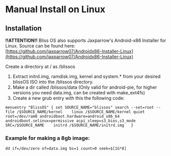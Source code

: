 # Manual Install on Linux

## Installation

**!!ATTENTION!!** Bliss OS also supports Jaxparrow's Android-x86 Installer for Linux. Source can be found here: [https://github.com/jaxparrow07/Androidx86-Installer-Linux](https://github.com/jaxparrow07/Androidx86-Installer-Linux) 

Create a directory at / as /blissos

1. Extract initrd.img, ramdisk.img, kernel and system.\* from your desired blissOS ISO into the /blissos directory.
2. Make a dir called /blissos/data \(Only valid for android-pie, for higher versions you need data.img, can be created with make\_ext4fs\)
3. Create a new grub entry with this the following code: 

`menuentry "BlissOS" { set SOURCE_NAME="blissos" search --set=root --file /$SOURCE_NAME/kernel   
     linux /$SOURCE_NAME/kernel quiet root=/dev/ram0 androidboot.hardware=android_x86_64 androidboot.selinux=permissive acpi_sleep=s3_bios,s3_mode SRC=/$SOURCE_NAME   
     initrd /$SOURCE_NAME/initrd.img  
}`

### **Example for making a 8gb image:** 

`dd if=/dev/zero of=data.img bs=1 count=0 seek=$[1G*8]`

